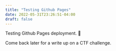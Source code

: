 ```yaml
---
title: "Testing Github Pages"
date: 2022-05-31T23:26:51-04:00
draft: false
---
```


Testing Github Pages deployment. 🚧

Come back later for a write up on a CTF challenge.
